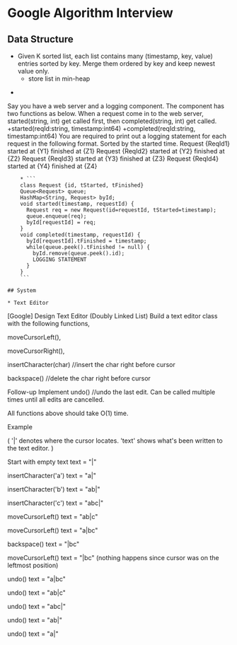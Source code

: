 # Google Algorithm Interview

## Data Structure

* Given K sorted list, each list contains many (timestamp, key, value) entries sorted by key. Merge them ordered by key and keep newest value only.
	* store list in min-heap
* ```
Say you have a web server and a logging component. The component has two functions as below. When a request come in to the web server, started(string, int) get called first, then completed(string, int) get called.
+started(reqId:string, timestamp:int64)
+completed(reqId:string, timestamp:int64)
You are required to print out a logging statement for each request in the following format. Sorted by the started time.
Request {ReqId1} started at {Y1} finished at {Z1}
Request {ReqId2} started at {Y2} finished at {Z2}
Request {ReqId3} started at {Y3} finished at {Z3}
Request {ReqId4} started at {Y4} finished at {Z4}
```
	* ```
	class Request {id, tStarted, tFinished} 
	Queue<Request> queue; 
	HashMap<String, Request> byId; 
	void started(timestamp, requestId) { 
	  Request req = new Request(id=requestId, tStarted=timestamp); 
	  queue.enqueue(req); 
	  byId[requestId] = req; 
	} 
	void completed(timestamp, requestId) { 
	  byId[requestId].tFinished = timestamp; 
	  while(queue.peek().tFinished != null) { 
	    byId.remove(queue.peek().id); 
	    LOGGING STATEMENT
	  } 
	}
	```

## System

* Text Editor
```
[Google] Design Text Editor (Doubly Linked List)
Build a text editor class with the following functions,

moveCursorLeft(),

moveCursorRight(),

insertCharacter(char) //insert the char right before cursor

backspace() //delete the char right before cursor

Follow-up
Implement undo() //undo the last edit. Can be called multiple times until all edits are cancelled.

All functions above should take O(1) time.

Example

( '|' denotes where the cursor locates. 'text' shows what's been written to the text editor. )

Start with empty text
text = "|"

insertCharacter('a')
text = "a|"

insertCharacter('b')
text = "ab|"

insertCharacter('c')
text = "abc|"

moveCursorLeft()
text = "ab|c"

moveCursorLeft()
text = "a|bc"

backspace()
text = "|bc"

moveCursorLeft()
text = "|bc" (nothing happens since cursor was on the leftmost position)

undo()
text = "a|bc"

undo()
text = "ab|c"

undo()
text = "abc|"

undo()
text = "ab|"

undo()
text = "a|"
```